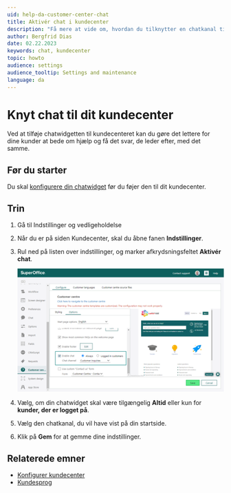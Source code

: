 ```yaml
---
uid: help-da-customer-center-chat
title: Aktivér chat i kundecenter
description: "Få mere at vide om, hvordan du tilknytter en chatkanal til dit kundecenter, i denne vejledning."
author: Bergfrid Dias
date: 02.22.2023
keywords: chat, kundecenter
topic: howto
audience: settings
audience_tooltip: Settings and maintenance
language: da
---
```


# Knyt chat til dit kundecenter

Ved at tilføje chatwidgetten til kundecenteret kan du gøre det lettere for dine kunder at bede om hjælp og få det svar, de leder efter, med det samme.

## Før du starter

Du skal [konfigurere din chatwidget][3] før du føjer den til dit kundecenter.

## Trin

1. Gå til Indstillinger og vedligeholdelse

1. Når du er på siden Kundecenter, skal du åbne fanen **Indstillinger**.

1. Rul ned på listen over indstillinger, og marker afkrydsningsfeltet **Aktivér chat**.

    ![Aktivér chatwidgetten på fanen Indstillinger, og vælg ønsket chatkanal -screenshot][img1]

1. Vælg, om din chatwidget skal være tilgængelig **Altid** eller kun for **kunder, der er logget på**.

1. Vælg den chatkanal, du vil have vist på din startside.

1. Klik på **Gem** for at gemme dine indstillinger.

## Relaterede emner

* [Konfigurer kundecenter][2]
* [Kundesprog][1]

<!-- Referenced links -->
[1]: ../../admin/options/learn/custlang/index.md
[3]: ../../chat/learn/admin/channel-create.md
[2]: config.md

<!-- Referenced images -->
[img1]: ../../../media/loc/en/customer-center/connecting-widget.png
